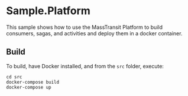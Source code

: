 # Sample.Platform

This sample shows how to use the MassTransit Platform to build consumers, sagas, and activities and deploy them in a docker container.

## Build

To build, have Docker installed, and from the `src` folder, execute:

```shell
cd src
docker-compose build
docker-compose up
```
